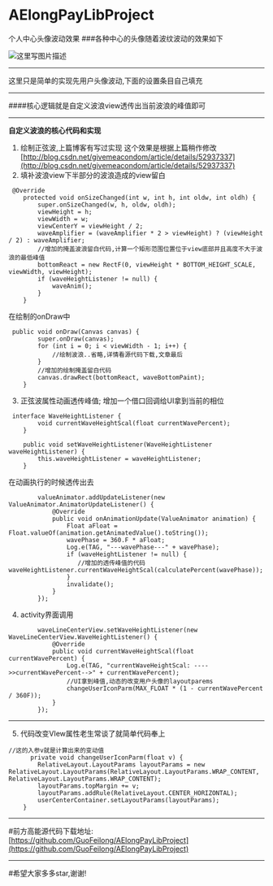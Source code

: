 # AElongPayLibProject
个人中心头像波动效果
###各种中心的头像随着波纹波动的效果如下

![这里写图片描述](http://img.blog.csdn.net/20161104191755472)


----------
这里只是简单的实现先用户头像波动,下面的设置条目自己填充


----------

####核心逻辑就是自定义波浪view透传出当前波浪的峰值即可


----------
**自定义波浪的核心代码和实现**

 1. 绘制正弦波,上篇博客有写过实现
      这个效果是根据上篇稍作修改[http://blog.csdn.net/givemeacondom/article/details/52937337](http://blog.csdn.net/givemeacondom/article/details/52937337)
 2. 填补波浪view下半部分的波浪造成的view留白
  

```
 @Override
    protected void onSizeChanged(int w, int h, int oldw, int oldh) {
        super.onSizeChanged(w, h, oldw, oldh);
        viewHeight = h;
        viewWidth = w;
        viewCenterY = viewHeight / 2;
        waveAmplifier = (waveAmplifier * 2 > viewHeight) ? (viewHeight / 2) : waveAmplifier;
        //增加的掩盖波浪留白代码,计算一个矩形范围位置位于view底部并且高度不大于波浪的最低峰值
        bottomReact = new RectF(0, viewHeight * BOTTOM_HEIGHT_SCALE, viewWidth, viewHeight);
        if (waveHeightListener != null) {
            waveAnim();
        }
    }
```
在绘制的onDraw中

```
 public void onDraw(Canvas canvas) {
        super.onDraw(canvas);
        for (int i = 0; i < viewWidth - 1; i++) {
            //绘制波浪..省略,详情看源代码下载,文章最后
        }
        //增加的绘制掩盖留白代码
        canvas.drawRect(bottomReact, waveBottomPaint);
    }
```

 3. 正弦波属性动画透传峰值;
      增加一个借口回调给UI拿到当前的相位
  

```
 interface WaveHeightListener {
        void currentWaveHeightScal(float currentWavePercent);
    }

    public void setWaveHeightListener(WaveHeightListener waveHeightListener) {
        this.waveHeightListener = waveHeightListener;
    }
```

在动画执行的时候透传出去

```
        valueAnimator.addUpdateListener(new ValueAnimator.AnimatorUpdateListener() {
            @Override
            public void onAnimationUpdate(ValueAnimator animation) {
                Float aFloat = Float.valueOf(animation.getAnimatedValue().toString());
                wavePhase = 360.F * aFloat;
                Log.e(TAG, "---wavePhase---" + wavePhase);
                if (waveHeightListener != null) {
                   //增加的透传峰值的代码 waveHeightListener.currentWaveHeightScal(calculatePercent(wavePhase));
                }
                invalidate();
            }
        });

```

 4. activity界面调用
 
		

```
        waveLineCenterView.setWaveHeightListener(new WaveLineCenterView.WaveHeightListener() {
            @Override
            public void currentWaveHeightScal(float currentWavePercent) {
                Log.e(TAG, "currentWaveHeightScal: ---->>currentWavePercent-->" + currentWavePercent);
                //UI拿到峰值,动态的改变用户头像的layoutparems
                changeUserIconParm(MAX_FLOAT * (1 - currentWavePercent / 360F));
            }
        });

```

----------

 5. 代码改变VIew属性老生常谈了就简单代码奉上
 

```
//这的入参v就是计算出来的变动值
      private void changeUserIconParm(float v) {
        RelativeLayout.LayoutParams layoutParams = new RelativeLayout.LayoutParams(RelativeLayout.LayoutParams.WRAP_CONTENT, RelativeLayout.LayoutParams.WRAP_CONTENT);
        layoutParams.topMargin += v;
        layoutParams.addRule(RelativeLayout.CENTER_HORIZONTAL);
        userCenterContainer.setLayoutParams(layoutParams);
    }
```


----------
#前方高能源代码下载地址:[https://github.com/GuoFeilong/AElongPayLibProject](https://github.com/GuoFeilong/AElongPayLibProject)


----------
#希望大家多多star,谢谢!
